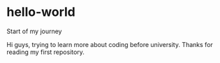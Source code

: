 # hello-world
Start of my journey


Hi guys, trying to learn more about coding before university. Thanks for reading my first repository.
